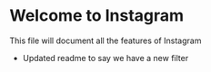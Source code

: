# Welcome to Instagram

This file will document all the features of Instagram
* Updated readme to say we have a new filter